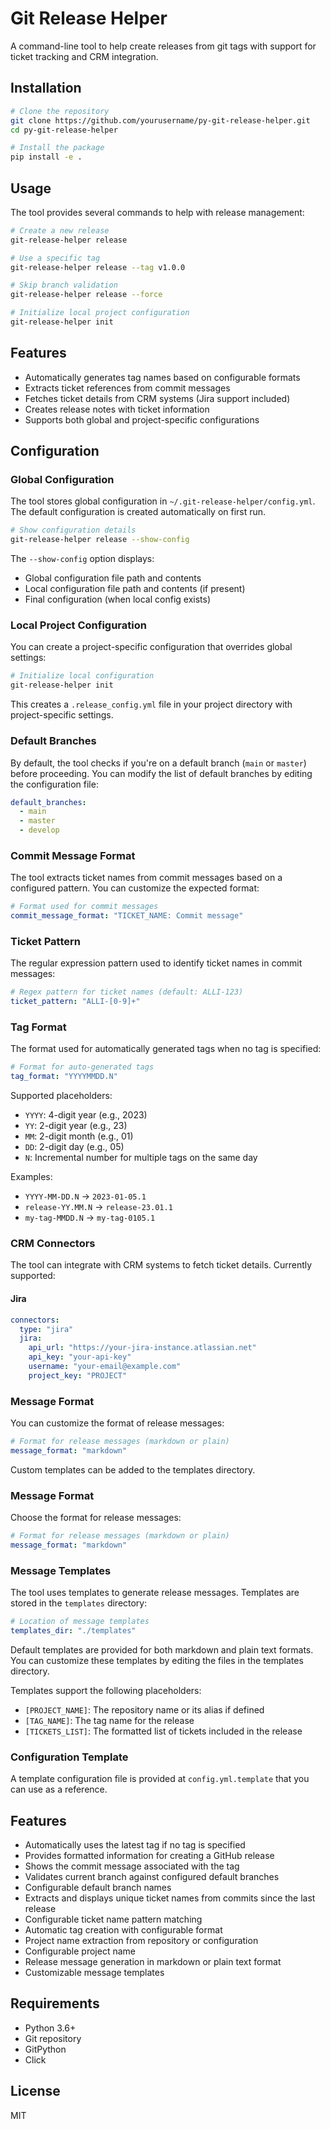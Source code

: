 # Git Release Helper

A command-line tool to help create releases from git tags with support for ticket tracking and CRM integration.

## Installation

```bash
# Clone the repository
git clone https://github.com/yourusername/py-git-release-helper.git
cd py-git-release-helper

# Install the package
pip install -e .
```

## Usage

The tool provides several commands to help with release management:

```bash
# Create a new release
git-release-helper release

# Use a specific tag
git-release-helper release --tag v1.0.0

# Skip branch validation
git-release-helper release --force

# Initialize local project configuration
git-release-helper init
```

## Features

- Automatically generates tag names based on configurable formats
- Extracts ticket references from commit messages
- Fetches ticket details from CRM systems (Jira support included)
- Creates release notes with ticket information
- Supports both global and project-specific configurations

## Configuration

### Global Configuration

The tool stores global configuration in `~/.git-release-helper/config.yml`. The default configuration is created automatically on first run.

```bash
# Show configuration details
git-release-helper release --show-config
```

The `--show-config` option displays:
- Global configuration file path and contents
- Local configuration file path and contents (if present)
- Final configuration (when local config exists)

### Local Project Configuration

You can create a project-specific configuration that overrides global settings:

```bash
# Initialize local configuration
git-release-helper init
```

This creates a `.release_config.yml` file in your project directory with project-specific settings.

### Default Branches

By default, the tool checks if you're on a default branch (`main` or `master`) before proceeding. You can modify the list of default branches by editing the configuration file:

```yaml
default_branches:
  - main
  - master
  - develop
```

### Commit Message Format

The tool extracts ticket names from commit messages based on a configured pattern. You can customize the expected format:

```yaml
# Format used for commit messages
commit_message_format: "TICKET_NAME: Commit message"
```

### Ticket Pattern

The regular expression pattern used to identify ticket names in commit messages:

```yaml
# Regex pattern for ticket names (default: ALLI-123)
ticket_pattern: "ALLI-[0-9]+"
```

### Tag Format

The format used for automatically generated tags when no tag is specified:

```yaml
# Format for auto-generated tags
tag_format: "YYYYMMDD.N"
```

Supported placeholders:
- `YYYY`: 4-digit year (e.g., 2023)
- `YY`: 2-digit year (e.g., 23)
- `MM`: 2-digit month (e.g., 01)
- `DD`: 2-digit day (e.g., 05)
- `N`: Incremental number for multiple tags on the same day

Examples:
- `YYYY-MM-DD.N` → `2023-01-05.1`
- `release-YY.MM.N` → `release-23.01.1`
- `my-tag-MMDD.N` → `my-tag-0105.1`

### CRM Connectors

The tool can integrate with CRM systems to fetch ticket details. Currently supported:

#### Jira

```yaml
connectors:
  type: "jira"
  jira:
    api_url: "https://your-jira-instance.atlassian.net"
    api_key: "your-api-key"
    username: "your-email@example.com"
    project_key: "PROJECT"
```

### Message Format

You can customize the format of release messages:

```yaml
# Format for release messages (markdown or plain)
message_format: "markdown"
```

Custom templates can be added to the templates directory.

### Message Format

Choose the format for release messages:

```yaml
# Format for release messages (markdown or plain)
message_format: "markdown"
```

### Message Templates

The tool uses templates to generate release messages. Templates are stored in the `templates` directory:

```yaml
# Location of message templates
templates_dir: "./templates"
```

Default templates are provided for both markdown and plain text formats. You can customize these templates by editing the files in the templates directory.

Templates support the following placeholders:
- `[PROJECT_NAME]`: The repository name or its alias if defined
- `[TAG_NAME]`: The tag name for the release
- `[TICKETS_LIST]`: The formatted list of tickets included in the release

### Configuration Template

A template configuration file is provided at `config.yml.template` that you can use as a reference.

## Features

- Automatically uses the latest tag if no tag is specified
- Provides formatted information for creating a GitHub release
- Shows the commit message associated with the tag
- Validates current branch against configured default branches
- Configurable default branch names
- Extracts and displays unique ticket names from commits since the last release
- Configurable ticket name pattern matching
- Automatic tag creation with configurable format
- Project name extraction from repository or configuration
- Configurable project name
- Release message generation in markdown or plain text format
- Customizable message templates

## Requirements

- Python 3.6+
- Git repository
- GitPython
- Click

## License

MIT